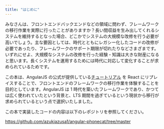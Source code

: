 ```yaml
---
title: "はじめに"
---
```


みなさんは、フロントエンドバックエンドなどの領域に問わず、フレームワークの移行作業を実際に行ったことがありますか？長い間収益を生み出してくれるシステムを維持するとなった場合、どこかでシステムの大規模な改修を行う必要が高いでしょう。主な要因としては、時代とともにレガシー化したコードの改修が必要であったり、フレームワークのサポート期限が切れたりなどさまざまです。いずれにせよ、大規模なシステムの改修を行った経験・知識は大きな財産になると思います。長くシステムを運用するためには時代に対応して変化することが求められているためです。

この本は、AngularJS の公式が提供している[チュートリアル](https://docs.angularjs.org/tutorial) を React にリプレイスすることで、フロントエンドのフレームワークの移行作業を体験することを目的としています。AngularJS は 1 時代を築いたフレームワークであり、かつては広く使われていたという背景と、LTS 期間を過ぎているという現状から移行が求められているという点で選択いたしました。

この本で実装したコードの内容は以下のレポジトリを参照してください。

https://github.com/azukiazusa1/angular-phonecat/tree/master


